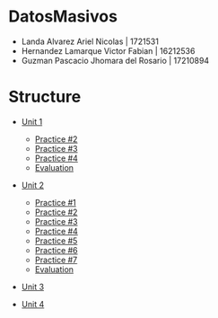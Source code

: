 # DatosMasivos
* Landa Alvarez Ariel Nicolas | 1721531
* Hernandez Lamarque Victor Fabian | 16212536
* Guzman Pascacio Jhomara del Rosario | 17210894

# Structure
- [Unit 1](Unit_1)
  - [Practice #2](https://github.com/nicolas2589/DatosMasivos/tree/development/Unit_1/Practices/Practice_2)
  - [Practice #3](https://github.com/nicolas2589/DatosMasivos/tree/development/Unit_1/Practices/Practice_3)
  - [Practice #4](https://github.com/nicolas2589/DatosMasivos/tree/development/Unit_1/Practices/Practice_4)
  - [Evaluation](https://github.com/nicolas2589/DatosMasivos/tree/development/Unit_1/Evaluation)

- [Unit 2](Unit_2)
  - [Practice #1](https://github.com/nicolas2589/DatosMasivos/tree/Unidad_2/Unit_2/Practices/Practice_1)
  - [Practice #2](https://github.com/nicolas2589/DatosMasivos/tree/Unidad_2/Unit_2/Practices/Practice_2)
  - [Practice #3](https://github.com/nicolas2589/DatosMasivos/tree/Unidad_2/Unit_2/Practices/Practice_3)
  - [Practice #4](https://github.com/nicolas2589/DatosMasivos/tree/Unidad_2/Unit_2/Practices/Practice_4)
  - [Practice #5](https://github.com/nicolas2589/DatosMasivos/tree/Unidad_2/Unit_2/Practices/Practice_5)
  - [Practice #6](https://github.com/nicolas2589/DatosMasivos/tree/Unidad_2/Unit_2/Practices/Practice_6)
  - [Practice #7](https://github.com/nicolas2589/DatosMasivos/tree/Unidad_2/Unit_2/Practices/Practice_7)
  - [Evaluation](https://github.com/nicolas2589/DatosMasivos/tree/Unidad_2/Unit_2/Evaluacion)
  
- [Unit 3](Unit_3)
- [Unit 4](Unit_4)
